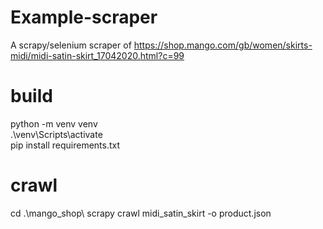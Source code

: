 # Example-scraper
A scrapy/selenium scraper of https://shop.mango.com/gb/women/skirts-midi/midi-satin-skirt_17042020.html?c=99

# build
python -m venv venv\
.\venv\Scripts\activate\
pip install requirements.txt

# crawl
cd .\mango_shop\\
scrapy crawl midi_satin_skirt -o product.json
